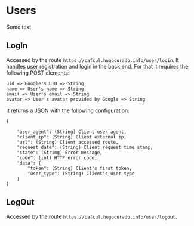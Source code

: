 # Users
Some text
## LogIn
Accessed by the route ```https://cafcul.hugocurado.info/user/login```. It handles user registration and login in the back end. For that it requires the following POST elements:
```
uid => Google's UID => String
name => User's name => String
email => User's email => String
avatar => User's avatar provided by Google => String
```
It returns a JSON with the following configuration:
```
{
    
    "user_agent": (String) Client user agent,
    "client_ip": (String) Client external ip,
    "url": (String) Client accessed route,
    "request_date": (String) Client request time stamp,
    "state": (String) Error message,
    "code": (int) HTTP error code,
    "data": {
        "token": (String) Client's first token,
        "user_type": (String) Client's user type
    }
}
```
## LogOut
Accessed by the route ```https://cafcul.hugocurado.info/user/logout```.